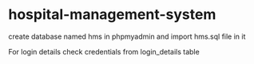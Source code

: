 # hospital-management-system

create database named hms in phpmyadmin and import hms.sql file in it

For login details check credentials from login_details table
